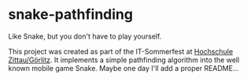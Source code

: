# snake-pathfinding
Like Snake, but you don't have to play yourself.

This project was created as part of the IT-Sommerfest at [Hochschule Zittau/Görlitz](https://www.hszg.de/). It implements a simple pathfinding algorithm into the well known mobile game Snake. Maybe one day I'll add a proper README...
